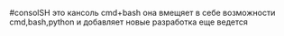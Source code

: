 #consolSH
это кансоль cmd+bash 
она вмещяет в себе возможности cmd,bash,python и добавляет новые разработка еще ведется  
